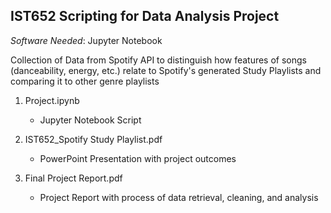 ## IST652 Scripting for Data Analysis Project ##
*Software Needed*: Jupyter Notebook

Collection of Data from Spotify API to distinguish how features of songs (danceability, energy, etc.) relate to Spotify's generated Study Playlists and comparing it to other genre playlists

1. Project.ipynb
    - Jupyter Notebook Script
    
2. IST652_Spotify Study Playlist.pdf
    - PowerPoint Presentation with project outcomes
    
3. Final Project Report.pdf
    - Project Report with process of data retrieval, cleaning, and analysis
